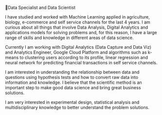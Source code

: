 🔭Data Specialist and Data Scientist

I have studied and worked with Machine Learning applied in agriculture, biology, e-commerce and self service channels for the last 4 years. I am curious about all things that involve Data Analysis, Digital Analytics and applications models for solving problems and, for this reason, I have a large range of skills and knowledge in different areas of data science. 

Currently I am working with Digital Analytics (Data Capture and Data Viz) and Analytics Engineer, Google Cloud Platform and algorithms such as k-means to clustering users according to its profile, linear regression and neural network for predicting financial transactions in self service channels. 

I am interested in understanding the relationship between data and questions using hypothesis tests and how to convert raw data into information and knowledge. 
I believe that the scientific method is an important step to make good data science and bring great business solutions.

I am very interested in experimental design, statistical analysis and multidisciplinary knowledge to better understand the problem solutions.

<!--
**salasouza/salasouza** is a ✨ _special_ ✨ repository because its `README.md` (this file) appears on your GitHub profile.

Here are some ideas to get you started:

- 🔭 I’m currently working on ...
- 🌱 I’m currently learning ...
- 👯 I’m looking to collaborate on ...
- 🤔 I’m looking for help with ...
- 💬 Ask me about ...
- 📫 How to reach me: ...
- 😄 Pronouns: ...
- ⚡ Fun fact: ...
-->
